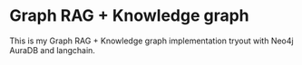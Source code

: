 # Graph RAG + Knowledge graph 
This is my Graph RAG + Knowledge graph implementation tryout with Neo4j AuraDB and langchain.
